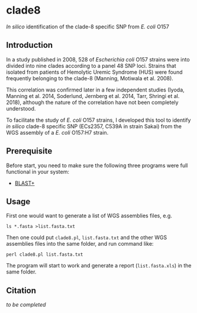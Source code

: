 # clade8
_In silico_ identification of the clade-8 specific SNP from _E. coli_ O157

## Introduction

In a study published in 2008, 528 of _Escherichia coli_ O157 strains were into divided into nine clades according to a panel 48 SNP loci. Strains that isolated from patients  of Hemolytic Uremic Syndrome (HUS) were found frequently belonging to the clade-8 (Manning, Motiwala et al. 2008). 

This correlation was confirmed later in a few independent studies (Iyoda, Manning et al. 2014, Soderlund, Jernberg et al. 2014, Tarr, Shringi et al. 2018), although the nature of the correlation have not been completely understood.

To facilitate the study of _E. coli_ O157 strains, I developed this tool to identify _in silico_ clade-8 specific SNP (ECs2357, C539A in strain Sakai) from the WGS assembly of a _E. coli_ O157:H7 strain.

## Prerequisite
Before start, you need to make sure the following three programs were full functional in your system:
   * [BLAST+](https://ftp.ncbi.nlm.nih.gov/blast/executables/blast+/LATEST/)

## Usage
First one would want to generate a list of WGS assemblies files, e.g.

    ls *.fasta >list.fasta.txt

Then one could put `clade8.pl`, `list.fasta.txt` and the other WGS assemblies files into the same folder, and run command like:

    perl clade8.pl list.fasta.txt

The program will start to work and generate a report (`list.fasta.xls`) in the same folder.

## Citation
_to be completed_
